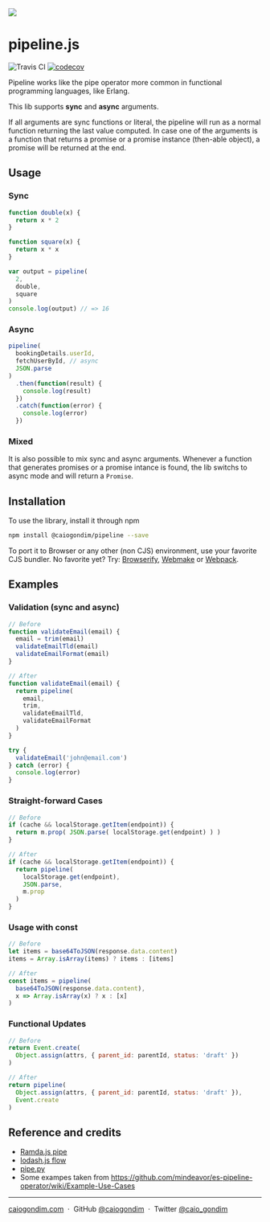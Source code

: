<img src="http://rawgit.com/caiogondim/pipeline.js/master/img/icon.svg">

# pipeline.js

<img src="http://travis-ci.org/caiogondim/pipeline.js.svg?branch=master" alt="Travis CI"> [![codecov](https://codecov.io/gh/caiogondim/obstructed.js/branch/master/graph/badge.svg)](https://codecov.io/gh/caiogondim/obstructed.js)


Pipeline works like the pipe operator more common in functional programming
languages, like Erlang.

This lib supports **sync** and **async** arguments.

If all arguments are sync functions or literal, the pipeline will run as a normal
function returning the last value computed. In case one of the arguments is a
function that returns a promise or a promise instance (then-able object), a
promise will be returned at the end.

## Usage

### Sync

```js
function double(x) {
  return x * 2
}

function square(x) {
  return x * x
}

var output = pipeline(
  2,
  double,
  square
)
console.log(output) // => 16
```

### Async

```js
pipeline(
  bookingDetails.userId,
  fetchUserById, // async
  JSON.parse
)
  .then(function(result) {
    console.log(result)
  })
  .catch(function(error) {
    console.log(error)
  })
```

### Mixed

It is also possible to mix sync and async arguments.
Whenever a function that generates promises or a promise intance is found,
the lib switchs to async mode and will return a `Promise`.

## Installation

To use the library, install it through npm

```bash
npm install @caiogondim/pipeline --save
```

To port it to Browser or any other (non CJS) environment, use your favorite CJS
bundler. No favorite yet? Try: [Browserify](http://browserify.org/),
[Webmake](https://github.com/medikoo/modules-webmake) or
[Webpack](http://webpack.github.io/).

## Examples

### Validation (sync and async)

```js
// Before
function validateEmail(email) {
  email = trim(email)
  validateEmailTld(email)
  validateEmailFormat(email)
}

// After
function validateEmail(email) {
  return pipeline(
    email,
    trim,
    validateEmailTld,
    validateEmailFormat
  )
}

try {
  validateEmail('john@email.com')
} catch (error) {
  console.log(error)
}
```

### Straight-forward Cases

```js
// Before
if (cache && localStorage.getItem(endpoint)) {
  return m.prop( JSON.parse( localStorage.get(endpoint) ) )
}

// After
if (cache && localStorage.getItem(endpoint)) {
  return pipeline(
    localStorage.get(endpoint),
    JSON.parse,
    m.prop
  )
}
```

### Usage with const

```js
// Before
let items = base64ToJSON(response.data.content)
items = Array.isArray(items) ? items : [items]

// After
const items = pipeline(
  base64ToJSON(response.data.content),
  x => Array.isArray(x) ? x : [x]
)
```

### Functional Updates

```js
// Before
return Event.create(
  Object.assign(attrs, { parent_id: parentId, status: 'draft' })
)

// After
return pipeline(
  Object.assign(attrs, { parent_id: parentId, status: 'draft' }),
  Event.create
)
```

## Reference and credits
- [Ramda.js pipe](http://ramdajs.com/docs/#pipe)
- [lodash.js flow](https://lodash.com/docs#flow)
- [pipe.py](https://github.com/JulienPalard/Pipe)
- Some exampes taken from https://github.com/mindeavor/es-pipeline-operator/wiki/Example-Use-Cases

---

[caiogondim.com](https://caiogondim.com) &nbsp;&middot;&nbsp;
GitHub [@caiogondim](https://github.com/caiogondim) &nbsp;&middot;&nbsp;
Twitter [@caio_gondim](https://twitter.com/caio_gondim)
